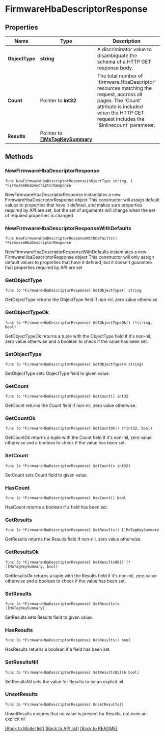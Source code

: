 # FirmwareHbaDescriptorResponse

## Properties

Name | Type | Description | Notes
------------ | ------------- | ------------- | -------------
**ObjectType** | **string** | A discriminator value to disambiguate the schema of a HTTP GET response body. | 
**Count** | Pointer to **int32** | The total number of &#39;firmware.HbaDescriptor&#39; resources matching the request, accross all pages. The &#39;Count&#39; attribute is included when the HTTP GET request includes the &#39;$inlinecount&#39; parameter. | [optional] 
**Results** | Pointer to [**[]MoTagKeySummary**](mo.TagKeySummary.md) |  | [optional] 

## Methods

### NewFirmwareHbaDescriptorResponse

`func NewFirmwareHbaDescriptorResponse(objectType string, ) *FirmwareHbaDescriptorResponse`

NewFirmwareHbaDescriptorResponse instantiates a new FirmwareHbaDescriptorResponse object
This constructor will assign default values to properties that have it defined,
and makes sure properties required by API are set, but the set of arguments
will change when the set of required properties is changed

### NewFirmwareHbaDescriptorResponseWithDefaults

`func NewFirmwareHbaDescriptorResponseWithDefaults() *FirmwareHbaDescriptorResponse`

NewFirmwareHbaDescriptorResponseWithDefaults instantiates a new FirmwareHbaDescriptorResponse object
This constructor will only assign default values to properties that have it defined,
but it doesn't guarantee that properties required by API are set

### GetObjectType

`func (o *FirmwareHbaDescriptorResponse) GetObjectType() string`

GetObjectType returns the ObjectType field if non-nil, zero value otherwise.

### GetObjectTypeOk

`func (o *FirmwareHbaDescriptorResponse) GetObjectTypeOk() (*string, bool)`

GetObjectTypeOk returns a tuple with the ObjectType field if it's non-nil, zero value otherwise
and a boolean to check if the value has been set.

### SetObjectType

`func (o *FirmwareHbaDescriptorResponse) SetObjectType(v string)`

SetObjectType sets ObjectType field to given value.


### GetCount

`func (o *FirmwareHbaDescriptorResponse) GetCount() int32`

GetCount returns the Count field if non-nil, zero value otherwise.

### GetCountOk

`func (o *FirmwareHbaDescriptorResponse) GetCountOk() (*int32, bool)`

GetCountOk returns a tuple with the Count field if it's non-nil, zero value otherwise
and a boolean to check if the value has been set.

### SetCount

`func (o *FirmwareHbaDescriptorResponse) SetCount(v int32)`

SetCount sets Count field to given value.

### HasCount

`func (o *FirmwareHbaDescriptorResponse) HasCount() bool`

HasCount returns a boolean if a field has been set.

### GetResults

`func (o *FirmwareHbaDescriptorResponse) GetResults() []MoTagKeySummary`

GetResults returns the Results field if non-nil, zero value otherwise.

### GetResultsOk

`func (o *FirmwareHbaDescriptorResponse) GetResultsOk() (*[]MoTagKeySummary, bool)`

GetResultsOk returns a tuple with the Results field if it's non-nil, zero value otherwise
and a boolean to check if the value has been set.

### SetResults

`func (o *FirmwareHbaDescriptorResponse) SetResults(v []MoTagKeySummary)`

SetResults sets Results field to given value.

### HasResults

`func (o *FirmwareHbaDescriptorResponse) HasResults() bool`

HasResults returns a boolean if a field has been set.

### SetResultsNil

`func (o *FirmwareHbaDescriptorResponse) SetResultsNil(b bool)`

 SetResultsNil sets the value for Results to be an explicit nil

### UnsetResults
`func (o *FirmwareHbaDescriptorResponse) UnsetResults()`

UnsetResults ensures that no value is present for Results, not even an explicit nil

[[Back to Model list]](../README.md#documentation-for-models) [[Back to API list]](../README.md#documentation-for-api-endpoints) [[Back to README]](../README.md)


